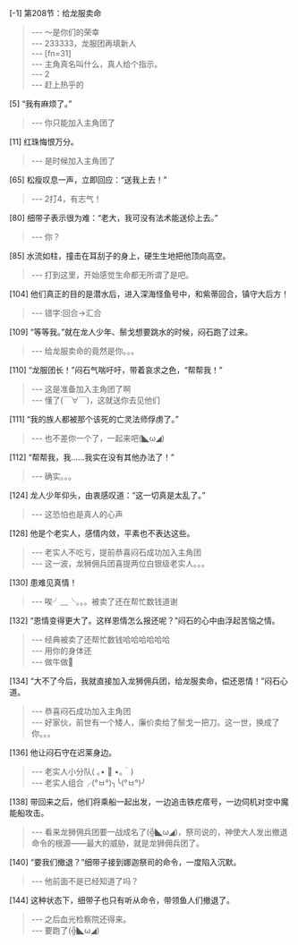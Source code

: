 
[-1] 第208节：给龙服卖命
>--- ～是你们的荣幸<br>
>--- 233333，龙服团再填新人<br>
>--- [fn=31]<br>
>--- 主角真名叫什么，真人给个指示。<br>
>--- 2<br>
>--- 赶上热乎的<br>

[5] “我有麻烦了。”
>--- 你只能加入主角团了<br>

[11] 红珠悔恨万分。
>--- 是时候加入主角团了<br>

[65] 松瘦叹息一声，立即回应：“送我上去！”
>--- 2打4，有志气！<br>

[80] 细带子表示很为难：“老大，我可没有法术能送伱上去。”
>--- 你？<br>

[85] 水流如柱，撞击在耳刮子的身上，硬生生地把他顶向高空。
>--- 打到这里，开始感觉生命都无所谓了是吧。<br>

[104] 他们真正的目的是潜水后，进入深海怪鱼号中，和紫蒂回合，镇守大后方！
>--- 错字:回合→汇合<br>

[109] “等等我。”就在龙人少年、鬃戈想要跳水的时候，闷石跑了过来。
>--- 给龙服卖命的竟然是你。。。<br>

[110] “龙服团长！”闷石气喘吁吁，带着哀求之色，“帮帮我！”
>--- 这是准备加入主角团了啊<br>
>--- 懂了(￣∀￣)，这就送你去见他们<br>

[111] “我的族人都被那个该死的亡灵法师俘虏了。”
>--- 也不差你一个了，一起来吧(◣ω◢)<br>

[112] “帮帮我，我……我实在没有其他办法了！”
>--- 确实。。。<br>

[124] 龙人少年仰头，由衷感叹道：“这一切真是太乱了。”
>--- 这恐怕也是真人的心声<br>

[128] 他是个老实人，感情内敛，平素也不表达这些。
>--- 老实人不吃亏，提前恭喜闷石成功加入主角团<br>
>--- 这一波，龙狮佣兵团喜提两位白银级老实人。。。<br>

[130] 患难见真情！
>--- 唉╯﹏╰。。。被卖了还在帮忙数钱道谢<br>

[132] “恩情变得更大了。这样恩情怎么报还呢？”闷石的心中由浮起苦恼之情。
>--- 经典被卖了还帮忙数钱哈哈哈哈哈哈<br>
>--- 用你的身体还<br>
>--- 做牛做🐴<br>

[134] “大不了今后，我就直接加入龙狮佣兵团，给龙服卖命，偿还恩情！”闷石心道。
>--- 恭喜闷石成功加入主角团<br>
>--- 好家伙，前世有一个矮人，廉价卖给了鬃戈一把刀。这一世，换成了你。。。<br>

[136] 他让闷石守在迟莱身边。
>--- 老实人小分队( ｡• 👅 •｡｀)<br>
>--- 老实人组合╭(°ㅂ°)╮╰(°ㅂ°)╯<br>

[138] 带回来之后，他们将乘船一起出发，一边追击铁疙瘩号，一边伺机对空中魔能船攻击。
>--- 看来龙狮佣兵团要一战成名了(╬◣ω◢)，祭司说的，神使大人发出撤退命令的根源——最大的威胁，就是龙狮佣兵团了。<br>

[140] “要我们撤退？”细带子接到娜迦祭司的命令，一度陷入沉默。
>--- 他前面不是已经知道了吗？<br>

[144] 这种状态下，细带子也只有听从命令，带领鱼人们撤退了。
>--- 之后血光检察院还得来。<br>
>--- 要跑了(╬◣ω◢)<br>
